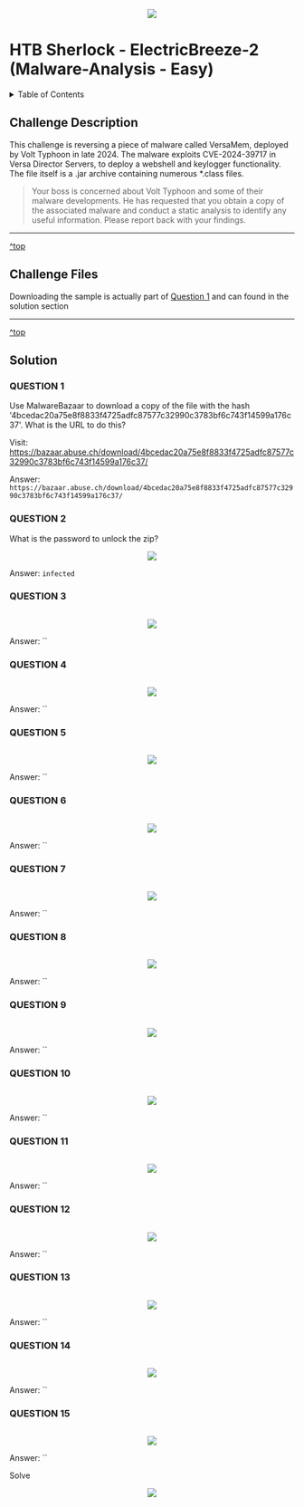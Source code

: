 <a id="top"></a>
<p align="center"><img src="https://github.com/user-attachments/assets/44436ad5-2eed-42cd-afa9-1ad35a6ebae9"/></p>

# HTB Sherlock - ElectricBreeze-2 (Malware-Analysis - Easy)

<details>
  <summary>Table of Contents</summary>
  
+ [Challenge Description](#challenge-description)
+ [Challenge Files](#challenge-files)
+ [Solution](#Solution)
</details>

## Challenge Description

This challenge is reversing a piece of malware called VersaMem, deployed by Volt Typhoon in late 2024. The malware exploits CVE-2024-39717 in Versa Director Servers, to deploy a webshell and keylogger functionality. The file itself is a .jar archive containing numerous *.class files.

>Your boss is concerned about Volt Typhoon and some of their malware developments. He has requested that you obtain a copy of the associated malware and conduct a static analysis to identify any useful information. Please report back with your findings.

---

[^top](#top)
## Challenge Files

Downloading the sample is actually part of [Question 1](#question-1) and can found in the solution section

---

[^top](#top)
## Solution

### QUESTION 1
Use MalwareBazaar to download a copy of the file with the hash '4bcedac20a75e8f8833f4725adfc87577c32990c3783bf6c743f14599a176c37'. What is the URL to do this?

Visit: https://bazaar.abuse.ch/download/4bcedac20a75e8f8833f4725adfc87577c32990c3783bf6c743f14599a176c37/

Answer: `https://bazaar.abuse.ch/download/4bcedac20a75e8f8833f4725adfc87577c32990c3783bf6c743f14599a176c37/`



### QUESTION 2
What is the password to unlock the zip?

<p align="center"><img src="https://github.com/user-attachments/assets/8e124ea4-2695-4d27-aa78-7920029b8261"/></p>

Answer: `infected`





### QUESTION 3


```

  ```

<p align="center"><img src="https://github.com/user-attachments/assets/xx"/></p>

Answer: ``





### QUESTION 4


```

  ```

<p align="center"><img src="https://github.com/user-attachments/assets/xx"/></p>

Answer: ``





### QUESTION 5


```

  ```

<p align="center"><img src="https://github.com/user-attachments/assets/xx"/></p>

Answer: ``






### QUESTION 6


```

  ```

<p align="center"><img src="https://github.com/user-attachments/assets/xx"/></p>

Answer: ``





### QUESTION 7


```

  ```

<p align="center"><img src="https://github.com/user-attachments/assets/xx"/></p>

Answer: ``






### QUESTION 8


```

  ```

<p align="center"><img src="https://github.com/user-attachments/assets/xx"/></p>

Answer: ``






### QUESTION 9


```

  ```

<p align="center"><img src="https://github.com/user-attachments/assets/xx"/></p>

Answer: ``





### QUESTION 10


```

  ```

<p align="center"><img src="https://github.com/user-attachments/assets/xx"/></p>

Answer: ``






### QUESTION 11


```

  ```

<p align="center"><img src="https://github.com/user-attachments/assets/xx"/></p>

Answer: ``





### QUESTION 12


```

  ```

<p align="center"><img src="https://github.com/user-attachments/assets/xx"/></p>

Answer: ``








### QUESTION 13


```

  ```

<p align="center"><img src="https://github.com/user-attachments/assets/xx"/></p>

Answer: ``







### QUESTION 14


```

  ```

<p align="center"><img src="https://github.com/user-attachments/assets/xx"/></p>

Answer: ``






### QUESTION 15


```

  ```

<p align="center"><img src="https://github.com/user-attachments/assets/xx"/></p>

Answer: ``



Solve
<p align="center"><img src="https://github.com/user-attachments/assets/xx"/></p>


